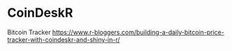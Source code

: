 # CoinDeskR
Bitcoin Tracker https://www.r-bloggers.com/building-a-daily-bitcoin-price-tracker-with-coindeskr-and-shiny-in-r/
